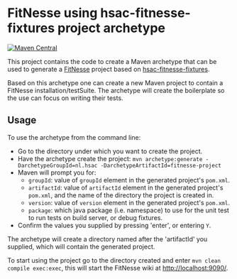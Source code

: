 # FitNesse using hsac-fitnesse-fixtures project archetype
[![Maven Central](https://img.shields.io/maven-central/v/nl.hsac/fitnesse-project.svg?maxAge=86400)](https://mvnrepository.com/artifact/nl.hsac/fitnesse-project)

This project contains the code to create a Maven archetype that can be used to generate a [FitNesse](http://fitnesse.org) 
project based on [hsac-fitnesse-fixtures](https://github.com/fhoeben/hsac-fitnesse-fixtures).

Based on this archetype one can create a new Maven project to contain a FitNesse installation/testSuite.
The archetype will create the boilerplate so the use can focus on writing their tests.

## Usage

To use the archetype from the command line:

 * Go to the directory under which you want to create the project.
 * Have the archetype create the project: `mvn archetype:generate -DarchetypeGroupId=nl.hsac -DarchetypeArtifactId=fitnesse-project`
 * Maven will prompt you for:
   * `groupId`: value of `groupId` element in the generated project's `pom.xml`.
   * `artifactId`: value of `artifactId` element in the generated project's `pom.xml`, and the name of the directory the project is created in.
   * `version`: value of `version` element in the generated project's `pom.xml`.
   * `package`: which java package (i.e. namespace) to use for the unit test to run tests on build server, or debug fixtures.
* Confirm the values you supplied by pressing 'enter', or entering `Y`.

The archetype will create a directory named after the 'artifactId' you supplied, which will contain the generated project.

To start using the project go to the directory created and enter `mvn clean compile exec:exec`, this will start the FitNesse
wiki at [http://localhost:9090/](http://localhost:9090/).
